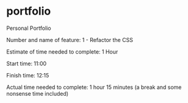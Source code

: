 # portfolio
Personal Portfolio


Number and name of feature: 1 - Refactor the CSS

Estimate of time needed to complete: 1 Hour

Start time: 11:00

Finish time: 12:15

Actual time needed to complete: 1 hour 15 minutes (a break and some nonsense time included)